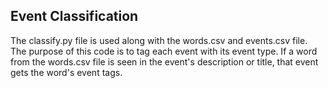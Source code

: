 ## Event Classification

The classify.py file is used along with the words.csv and events.csv file. The purpose of this code is to tag each event with its event type. If a word from the words.csv file is seen in the event's description or title, that event gets the word's event tags.
